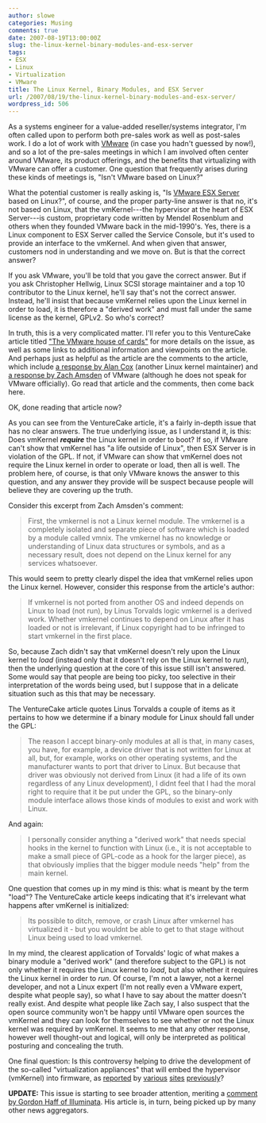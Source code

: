 ```yaml
---
author: slowe
categories: Musing
comments: true
date: 2007-08-19T13:00:00Z
slug: the-linux-kernel-binary-modules-and-esx-server
tags:
- ESX
- Linux
- Virtualization
- VMware
title: The Linux Kernel, Binary Modules, and ESX Server
url: /2007/08/19/the-linux-kernel-binary-modules-and-esx-server/
wordpress_id: 506
---
```


As a systems engineer for a value-added reseller/systems integrator, I'm often called upon to perform both pre-sales work as well as post-sales work. I do a lot of work with [VMware](http://www.vmware.com/) (in case you hadn't guessed by now!), and so a lot of the pre-sales meetings in which I am involved often center around VMware, its product offerings, and the benefits that virtualizing with VMware can offer a customer. One question that frequently arises during these kinds of meetings is, "Isn't VMware based on Linux?"

What the potential customer is really asking is, "Is [VMware ESX Server](http://www.vmware.com/products/vi/esx/) based on Linux?", of course, and the proper party-line answer is that no, it's not based on Linux, that the vmKernel---the hypervisor at the heart of ESX Server---is custom, proprietary code written by Mendel Rosenblum and others when they founded VMware back in the mid-1990's. Yes, there is a Linux component to ESX Server called the Service Console, but it's used to provide an interface to the vmKernel. And when given that answer, customers nod in understanding and we move on. But is that the correct answer?

If you ask VMware, you'll be told that you gave the correct answer. But if you ask Christopher Hellwig, Linux SCSI storage maintainer and a top 10 contributor to the Linux kernel, he'll say that's not the correct answer. Instead, he'll insist that because vmKernel relies upon the Linux kernel in order to load, it is therefore a "derived work" and must fall under the same license as the kernel, GPLv2. So who's correct?

In truth, this is a very complicated matter. I'll refer you to this VentureCake article titled ["The VMware house of cards"](http://www.venturecake.com/the-vmware-house-of-cards/) for more details on the issue, as well as some links to additional information and viewpoints on the article. And perhaps just as helpful as the article are the comments to the article, which include [a response by Alan Cox](http://www.venturecake.com/the-vmware-house-of-cards/#comment-1282) (another Linux kernel maintainer) and [a response by Zach Amsden](http://www.venturecake.com/the-vmware-house-of-cards/#comment-1385) of VMware (although he does not speak for VMware officially). Go read that article and the comments, then come back here.

OK, done reading that article now?

As you can see from the VentureCake article, it's a fairly in-depth issue that has no clear answers. The true underlying issue, as I understand it, is this: Does vmKernel **_require_** the Linux kernel in order to boot? If so, if VMware can't show that vmKernel has "a life outside of Linux", then ESX Server is in violation of the GPL. If not, if VMware can show that vmKernel does not require the Linux kernel in order to operate or load, then all is well. The problem here, of course, is that only VMware knows the answer to this question, and any answer they provide will be suspect because people will believe they are covering up the truth.

Consider this excerpt from Zach Amsden's comment:

>First, the vmkernel is not a Linux kernel module. The vmkernel is a completely isolated and separate piece of software which is loaded by a module called vmnix. The vmkernel has no knowledge or understanding of Linux data structures or symbols, and as a necessary result, does not depend on the Linux kernel for any services whatsoever.

This would seem to pretty clearly dispel the idea that vmKernel relies upon the Linux kernel. However, consider this response from the article's author:

>If vmkernel is not ported from another OS and indeed depends on Linux to load (not run), by Linus Torvalds logic vmkernel is a derived work. Whether vmkernel continues to depend on Linux after it has loaded or not is irrelevant, if Linux copyright had to be infringed to start vmkernel in the first place.

So, because Zach didn't say that vmKernel doesn't rely upon the Linux kernel to _load_ (instead only that it doesn't rely on the Linux kernel to _run_), then the underlying question at the core of this issue still isn't answered. Some would say that people are being too picky, too selective in their interpretation of the words being used, but I suppose that in a delicate situation such as this that may be necessary.

The VentureCake article quotes Linus Torvalds a couple of items as it pertains to how we determine if a binary module for Linux should fall under the GPL:

>The reason I accept binary-only modules at all is that, in many cases, you have, for example, a device driver that is not written for Linux at all, but, for example, works on other operating systems, and the manufacturer wants to port that driver to Linux. But because that driver was obviously not derived from Linux (it had a life of its own regardless of any Linux development), I didnt feel that I had the moral right to require that it be put under the GPL, so the binary-only module interface allows those kinds of modules to exist and work with Linux.

And again:

>I personally consider anything a "derived work" that needs special hooks in the kernel to function with Linux (i.e., it is not acceptable to make a small piece of GPL-code as a hook for the larger piece), as that obviously implies that the bigger module needs "help" from the main kernel.

One question that comes up in my mind is this: what is meant by the term "load"? The VentureCake article keeps indicating that it's irrelevant what happens after vmKernel is initialized:

>Its possible to ditch, remove, or crash Linux after vmkernel has virtualized it - but you wouldnt be able to get to that stage without Linux being used to load vmkernel.

In my mind, the clearest application of Torvalds' logic of what makes a binary module a "derived work" (and therefore subject to the GPL) is not only whether it requires the Linux kernel to _load_, but also whether it requires the Linux kernel in order to _run_. Of course, I'm not a lawyer, not a kernel developer, and not a Linux expert (I'm not really even a VMware expert, despite what people say), so what I have to say about the matter doesn't really exist. And despite what people like Zach say, I also suspect that the open source community won't be happy until VMware open sources the vmKernel and they can look for themselves to see whether or not the Linux kernel was required by vmKernel. It seems to me that any other response, however well thought-out and logical, will only be interpreted as political posturing and concealing the truth.

One final question: Is this controversy helping to drive the development of the so-called "virtualization appliances" that will embed the hypervisor (vmKernel) into firmware, as [reported](http://searchservervirtualization.techtarget.com/originalContent/0,289142,sid94_gci1260992,00.html) by [various](http://www.thincomputing.net/newsitem3416.html) [sites](http://www.vmweekly.com/news/20070618/2/) [previously](http://www.virtualization.info/2007/06/vmware-esx-server-lite-edition-coming.html)?

**UPDATE:** This issue is starting to see broader attention, meriting a [comment by Gordon Haff of Illuminata](http://www.illuminata.com/perspectives/?p=347). His article is, in turn, being picked up by many other news aggregators.
